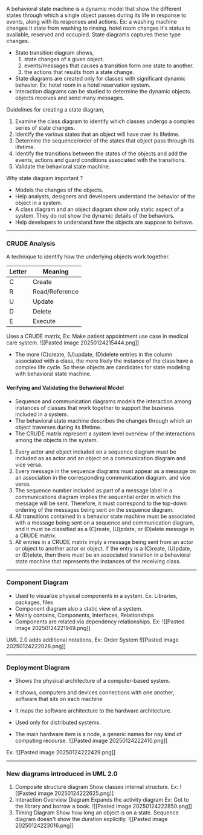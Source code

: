 A behavioral state machine is a dynamic model that show the different states through which a single object passes during its life in response to events, along with its responses and actions. 
Ex: 
	a washing machine changes it state from washing to rinsing. 
	hotel room changes it's status to available, reserved and occupied. 
State diagrams captures these type changes. 


- State transition diagram shows,
	1. state changes of a given object.
	2. events/messages that causes a transition form one state to another. 
	3. the actions that results from a state change. 
- State diagrams are created only for classes with significant dynamic behavior. 
	Ex: hotel room in a hotel reservation system.
- Interaction diagrams can be studied to determine the dynamic objects.
	objects receives and send many messages. 

Guidelines for creating a state diagram,
1. Examine the class diagram to identify which classes undergo a complex series of state changes. 
2. Identify the various states that an object will have over its lifetime. 
3. Determine the sequence/order of the states that object pass through its lifetime. 
4. Identify the transitions between the states of the objects and add the events, actions and guard conditions associated with the transitions. 
5. Validate the behavioral state machine. 

Why state diagram important ?
- Models the changes of the objects. 
- Help analysts, designers and developers understand the behavior of the object in a system. 
- A class diagram and an object diagram show only static aspect of a system. They do not show the dynamic details of the behaviors.  
- Help developers to understand how the objects are suppose to behave. 

****
### CRUDE Analysis
A technique to identify how the underlying objects work together.

| Letter | Meaning        |
| ------ | -------------- |
| C      | Create         |
| R      | Read/Reference |
| U      | Update         |
| D      | Delete         |
| E      | Execute        |
Uses a CRUDE matrix,
Ex: Make patient appointment use case in medical care system.
![[Pasted image 20250124215444.png]]
- The more (C)create, (U)update, (D)delete entries in the column associated with a class, the more likely the instance of the class have a complex life cycle. So these objects are candidates for state modeling with behavioral state machine. 
#### Verifying and Validating the Behavioral Model
- Sequence and communication diagrams models the interaction among instances of classes that work together to support the business included in a system. 
- The behavioral state machine describes the changes through which an object traverses during its lifetime. 
- The CRUDE matrix represent a system level overview of the interactions among the objects in the system. 

1. Every actor and object included on a sequence diagram must be included as as actor and an object on a communication diagram and vice versa.
2. Every message in the sequence diagrams must appear as a message on an association in the corresponding communication diagram. and vice versa. 
3. The sequence number included as part of a message label in a communications diagram implies the sequential order in which the message will be sent. Therefore, it must correspond to the top-down ordering of the messages being sent on the sequence diagram.
4. All transitions contained in a behavior state machine must be associated with a message being sent on a sequence and communication diagram, and it must be classified as a (C)reate, (U)pdate, or (D)elete message in a CRUDE matrix. 
5. All entries in a CRUDE matrix imply a message being sent from an actor or object to another actor or object. If the entry is a (C)reate, (U)pdate, or (D)elete, then there must be an associated transition in a behavioral state machine that represents the instances of the receiving class.

****
### Component Diagram
- Used to visualize physical components in a system.
	Ex: Libraries, packages, files
- Component diagram also a static view of a system. 
- Mainly contains,
	Components,
	Interfaces,
	Relationships
- Components are related via dependency relationships. 
Ex: 
![[Pasted image 20250124221949.png]]

UML 2.0 adds additional notations,
Ex: Order System
![[Pasted image 20250124222028.png]]

*****
### Deployment Diagram
- Shows the physical architecture of a computer-based system.
- It shows,
	computers and devices
	connections with one another, 
	software that sits on each machine
- It maps the software architecture to the hardware architecture. 

- Used only for distributed systems.
- The main hardware item is a node, a generic names for nay kind of computing recourse. 
	![[Pasted image 20250124222410.png]]

Ex: 
![[Pasted image 20250124222429.png]]

*****
### New diagrams introduced in UML 2.0
1. Composite structure diagram
	Show classes internal structure. 
	Ex: 
	![[Pasted image 20250124222625.png]]
2. Interaction Overview Diagram
	Expands the activity diagram
	Ex: Got to the library and borrow a book.
	![[Pasted image 20250124222850.png]]
3. Timing Diagram
	Show how long an object is on a state. 
	Sequence diagram doesn't show the duration explicitly.
	![[Pasted image 20250124223016.png]]